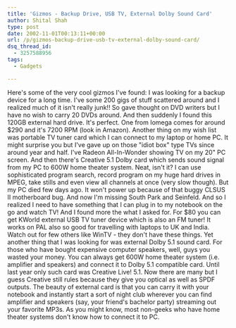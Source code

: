 ```yaml
---
title: 'Gizmos - Backup Drive, USB TV, External Dolby Sound Card'
author: Shital Shah
type: post
date: 2002-11-01T00:13:11+00:00
url: /p/gizmos-backup-drive-usb-tv-external-dolby-sound-card/
dsq_thread_id:
  - 3257588956
tags:
  - Gadgets

---
```

Here's some of the very cool gizmos I've found: I was looking for a backup device for a long time. I've some 200 gigs of stuff scattered around and I realized much of it isn't really junk!! So gave thought on DVD writers but I have no wish to carry 20 DVDs around. And then suddenly I found this 120GB external hard drive. It's perfect. One from Iomega comes for around $290 and it's 7200 RPM (look in Amazon). Another thing on my wish list was portable TV tuner card which I can connect to my laptop or home PC. It might surprise you but I've gave up on those "idiot box" type TVs since around year and half. I've Radeon All-In-Wonder showing TV on my 20" PC screen. And then there's Creative 5.1 Dolby card which sends sound signal from my PC to 600W home theater system. Neat, isn't it? I can use sophisticated program search, record program on my huge hard drives in MPEG, take stills and even view all channels at once (very slow though). But my PC died few days ago. It won't power up because of that buggy CLSUS II motherboard bug. And now I'm missing South Park and Seinfeld. And so I realized I need to have something that I can plug in to my notebook on the go and watch TV! And I found more the what I asked for. For $80 you can get KWorld external USB TV tuner device which is also an FM tuner! It works on PAL also so good for travelling with laptops to UK and India. Watch out for few others like WinTV - they don't have these things. Yet another thing that I was looking for was external Dolby 5.1 sound card. For those who have bought expensive computer speakers, well, guys you wasted your money. You can always get 600W home theater system (i.e. amplifier and speakers) and connect it to Dolby 5.1 compatible card. Until last year only such card was Creative Live! 5.1. Now there are many but I guess Creative still rules because they give you optical as well as SPDF outputs. The beauty of external card is that you can carry it with your notebook and instantly start a sort of night club wherever you can find amplifier and speakers (say, your friend's bachelor party) streaming out your favorite MP3s. As you might know, most non-geeks who have home theater systems don't know how to connect it to PC.